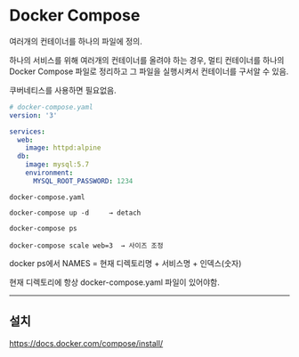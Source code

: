 # Docker Compose

여러개의 컨테이너를 하나의 파일에 정의.

하나의 서비스를 위해 여러개의 컨테이너를 올려야 하는 경우, 멀티 컨테이너를 하나의 Docker Compose 파일로 정리하고 그 파일을 실행시켜서 컨테이너를 구서알 수 있음.

쿠버네티스를 사용하면 필요없음.

```yaml
# docker-compose.yaml
version: '3'

services:
  web:
    image: httpd:alpine
  db:
    image: mysql:5.7
    environment:
      MYSQL_ROOT_PASSWORD: 1234
```

```
docker-compose.yaml

docker-compose up -d     → detach

docker-compose ps

docker-compose scale web=3  → 사이즈 조정

```
docker ps에서 NAMES = 현재 디렉토리명 + 서비스명 + 인덱스(숫자)

현재 디렉토리에 항상 docker-compose.yaml 파일이 있어야함.     
***

## 설치
https://docs.docker.com/compose/install/